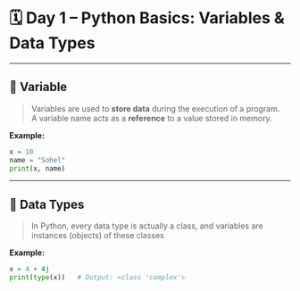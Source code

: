 # 🗓️ Day 1 – Python Basics: Variables & Data Types

---

## 🧩 Variable
> Variables are used to **store data** during the execution of a program.  
> A variable name acts as a **reference** to a value stored in memory.

**Example:**
```python
x = 10
name = "Sohel"
print(x, name)
```

---


## 🧩 Data Types
> In Python, every data type is actually a class, and variables are instances (objects) of these classes  

**Example:**
```python
x = 4 + 4j
print(type(x))   # Output: <class 'complex'>

